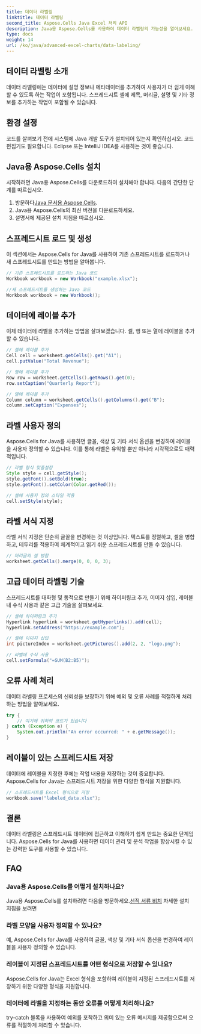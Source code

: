 ```yaml
---
title: 데이터 라벨링
linktitle: 데이터 라벨링
second_title: Aspose.Cells Java Excel 처리 API
description: Java용 Aspose.Cells를 사용하여 데이터 라벨링의 가능성을 열어보세요. 단계별 기술을 배우십시오.
type: docs
weight: 14
url: /ko/java/advanced-excel-charts/data-labeling/
---
```


## 데이터 라벨링 소개

데이터 라벨링에는 데이터에 설명 정보나 메타데이터를 추가하여 사용자가 더 쉽게 이해할 수 있도록 하는 작업이 포함됩니다. 스프레드시트 셀에 제목, 머리글, 설명 및 기타 정보를 추가하는 작업이 포함될 수 있습니다.

## 환경 설정

코드를 살펴보기 전에 시스템에 Java 개발 도구가 설치되어 있는지 확인하십시오. 코드 편집기도 필요합니다. Eclipse 또는 IntelliJ IDEA를 사용하는 것이 좋습니다.

## Java용 Aspose.Cells 설치

시작하려면 Java용 Aspose.Cells를 다운로드하여 설치해야 합니다. 다음의 간단한 단계를 따르십시오.

1.  방문하다[Java 문서용 Aspose.Cells](https://reference.aspose.com/cells/java/).
2. Java용 Aspose.Cells의 최신 버전을 다운로드하세요.
3. 설명서에 제공된 설치 지침을 따르십시오.

## 스프레드시트 로드 및 생성

이 섹션에서는 Aspose.Cells for Java를 사용하여 기존 스프레드시트를 로드하거나 새 스프레드시트를 만드는 방법을 알아봅니다.

```java
// 기존 스프레드시트를 로드하는 Java 코드
Workbook workbook = new Workbook("example.xlsx");

//새 스프레드시트를 생성하는 Java 코드
Workbook workbook = new Workbook();
```

## 데이터에 레이블 추가

이제 데이터에 라벨을 추가하는 방법을 살펴보겠습니다. 셀, 행 또는 열에 레이블을 추가할 수 있습니다.

```java
// 셀에 레이블 추가
Cell cell = worksheet.getCells().get("A1");
cell.putValue("Total Revenue");

// 행에 레이블 추가
Row row = worksheet.getCells().getRows().get(0);
row.setCaption("Quarterly Report");

// 열에 레이블 추가
Column column = worksheet.getCells().getColumns().get("B");
column.setCaption("Expenses");
```

## 라벨 사용자 정의

Aspose.Cells for Java를 사용하면 글꼴, 색상 및 기타 서식 옵션을 변경하여 레이블을 사용자 정의할 수 있습니다. 이를 통해 라벨은 유익할 뿐만 아니라 시각적으로도 매력적입니다.

```java
// 라벨 형식 맞춤설정
Style style = cell.getStyle();
style.getFont().setBold(true);
style.getFont().setColor(Color.getRed());

// 셀에 사용자 정의 스타일 적용
cell.setStyle(style);
```

## 라벨 서식 지정

라벨 서식 지정은 단순히 글꼴을 변경하는 것 이상입니다. 텍스트를 정렬하고, 셀을 병합하고, 테두리를 적용하여 체계적이고 읽기 쉬운 스프레드시트를 만들 수 있습니다.

```java
// 머리글의 셀 병합
worksheet.getCells().merge(0, 0, 0, 3);
```

## 고급 데이터 라벨링 기술

스프레드시트를 대화형 및 동적으로 만들기 위해 하이퍼링크 추가, 이미지 삽입, 레이블 내 수식 사용과 같은 고급 기술을 살펴보세요.

```java
// 셀에 하이퍼링크 추가
Hyperlink hyperlink = worksheet.getHyperlinks().add(cell);
hyperlink.setAddress("https://example.com");

// 셀에 이미지 삽입
int pictureIndex = worksheet.getPictures().add(2, 2, "logo.png");

// 라벨에 수식 사용
cell.setFormula("=SUM(B2:B5)");
```

## 오류 사례 처리

데이터 라벨링 프로세스의 신뢰성을 보장하기 위해 예외 및 오류 사례를 적절하게 처리하는 방법을 알아보세요.

```java
try {
    // 여기에 귀하의 코드가 있습니다
} catch (Exception e) {
    System.out.println("An error occurred: " + e.getMessage());
}
```

## 레이블이 있는 스프레드시트 저장

데이터에 레이블을 지정한 후에는 작업 내용을 저장하는 것이 중요합니다. Aspose.Cells for Java는 스프레드시트 저장을 위한 다양한 형식을 지원합니다.

```java
// 스프레드시트를 Excel 형식으로 저장
workbook.save("labeled_data.xlsx");
```

## 결론

데이터 라벨링은 스프레드시트 데이터에 접근하고 이해하기 쉽게 만드는 중요한 단계입니다. Aspose.Cells for Java를 사용하면 데이터 관리 및 분석 작업을 향상시킬 수 있는 강력한 도구를 사용할 수 있습니다.

## FAQ

### Java용 Aspose.Cells를 어떻게 설치하나요?

 Java용 Aspose.Cells를 설치하려면 다음을 방문하세요.[선적 서류 비치](https://reference.aspose.com/cells/java/) 자세한 설치 지침을 보려면

### 라벨 모양을 사용자 정의할 수 있나요?

예, Aspose.Cells for Java를 사용하여 글꼴, 색상 및 기타 서식 옵션을 변경하여 레이블을 사용자 정의할 수 있습니다.

### 레이블이 지정된 스프레드시트를 어떤 형식으로 저장할 수 있나요?

Aspose.Cells for Java는 Excel 형식을 포함하여 레이블이 지정된 스프레드시트를 저장하기 위한 다양한 형식을 지원합니다.

### 데이터에 라벨을 지정하는 동안 오류를 어떻게 처리하나요?

try-catch 블록을 사용하여 예외를 포착하고 의미 있는 오류 메시지를 제공함으로써 오류를 적절하게 처리할 수 있습니다.